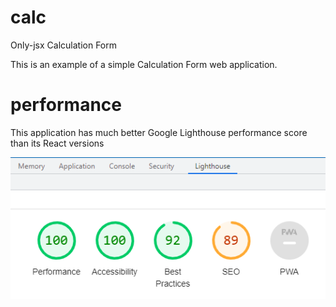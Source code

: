 # calc
Only-jsx Calculation Form

This is an example of a simple Calculation Form web application.

# performance

This application has much better Google Lighthouse performance score than its React versions

![Google Lighthouse performance score](lighthouse-score.png)
